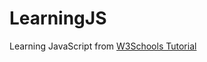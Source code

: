 # LearningJS
Learning JavaScript from [W3Schools Tutorial](https://www.w3schools.com/js/DEFAULT.asp)
